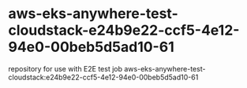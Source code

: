 # aws-eks-anywhere-test-cloudstack-e24b9e22-ccf5-4e12-94e0-00beb5d5ad10-61
repository for use with E2E test job aws-eks-anywhere-test-cloudstack:e24b9e22-ccf5-4e12-94e0-00beb5d5ad10-61
